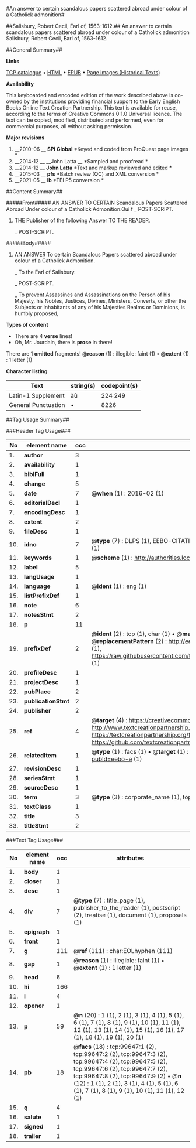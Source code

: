 #An answer to certain scandalous papers scattered abroad under colour of a Catholick admonition#

##Salisbury, Robert Cecil, Earl of, 1563-1612.##
An answer to certain scandalous papers scattered abroad under colour of a Catholick admonition
Salisbury, Robert Cecil, Earl of, 1563-1612.

##General Summary##

**Links**

[TCP catalogue](http://www.ota.ox.ac.uk/tcp/)  • 
[HTML](http://tei.it.ox.ac.uk/tcp/Texts-HTML/free/A60/A60285.html)  • 
[EPUB](http://tei.it.ox.ac.uk/tcp/Texts-EPUB/free/A60/A60285.epub) • 
[Page images (Historical Texts)](https://historicaltexts.jisc.ac.uk/eebo-13460022e)

**Availability**

This keyboarded and encoded edition of the work described above is co-owned by the
    institutions providing financial support to the Early English Books Online Text Creation
    Partnership. This text is available for reuse, according to the terms of  Creative Commons 0 1.0 Universal
    licence. The text can be copied, modified, distributed and performed, even for commercial
    purposes, all without asking permission.

**Major revisions**

1. __2010-06 __ __SPi Global__ *Keyed and coded from ProQuest page images *
1. __2014-12 __ __John Latta __ *Sampled and proofread *
1. __2014-12 __ __John Latta__ *Text and markup reviewed and edited *
1. __2015-03 __ __pfs__ *Batch review (QC) and XML conversion *
1. __2021-05 __ __lb__ *TEI P5 conversion *

##Content Summary##

#####Front#####
AN ANSWER TO CERTAIN Scandalous Papers Scattered Abroad Under colour of a Catholick Admonition.Qui f
    _ POST-SCRIPT.

1. THE Publisher of the following Answer TO THE READER.

    _ POST-SCRIPT.

#####Body#####

1. AN ANSWER To certain Scandalous Papers scattered abroad under colour of a Catholick Admonition.

    _ To the Earl of Salisbury.

    _ POST-SCRIPT.

    _ To prevent Assassines and Assassinations on the Person of his Majesty, his Nobles, Justices, Divines, Ministers, Converts, or other the Subjects or Inhabitants of any of his Majesties Realms or Dominions, is humbly proposed,

**Types of content**

  * There are 4 **verse** lines!
  * Oh, Mr. Jourdain, there is **prose** in there!

There are 1 **omitted** fragments! 
 @__reason__ (1) : illegible: faint (1)  •  @__extent__ (1) : 1 letter (1)

**Character listing**


|Text|string(s)|codepoint(s)|
|---|---|---|
|Latin-1 Supplement|àù|224 249|
|General Punctuation|•|8226|

##Tag Usage Summary##

###Header Tag Usage###

|No|element name|occ|attributes|
|---|---|---|---|
|1.|__author__|3||
|2.|__availability__|1||
|3.|__biblFull__|1||
|4.|__change__|5||
|5.|__date__|7| @__when__ (1) : 2016-02 (1)|
|6.|__editorialDecl__|1||
|7.|__encodingDesc__|1||
|8.|__extent__|2||
|9.|__fileDesc__|1||
|10.|__idno__|7| @__type__ (7) : DLPS (1), EEBO-CITATION (1), VID (1), EEBO-PROQUEST (1), STC (2), OCLC (1)|
|11.|__keywords__|1| @__scheme__ (1) : http://authorities.loc.gov/ (1)|
|12.|__label__|5||
|13.|__langUsage__|1||
|14.|__language__|1| @__ident__ (1) : eng (1)|
|15.|__listPrefixDef__|1||
|16.|__note__|6||
|17.|__notesStmt__|2||
|18.|__p__|11||
|19.|__prefixDef__|2| @__ident__ (2) : tcp (1), char (1)  •  @__matchPattern__ (2) : ([0-9\-]+):([0-9IVX]+) (1), (.+) (1)  •  @__replacementPattern__ (2) : http://eebo.chadwyck.com/downloadtiff?vid=$1&page=$2 (1), https://raw.githubusercontent.com/textcreationpartnership/Texts/master/tcpchars.xml#$1 (1)|
|20.|__profileDesc__|1||
|21.|__projectDesc__|1||
|22.|__pubPlace__|2||
|23.|__publicationStmt__|2||
|24.|__publisher__|2||
|25.|__ref__|4| @__target__ (4) : https://creativecommons.org/publicdomain/zero/1.0/ (1), http://www.textcreationpartnership.org/docs/. (1), https://textcreationpartnership.org/faq/#faq05 (1), https://github.com/textcreationpartnership (1)|
|26.|__relatedItem__|1| @__type__ (1) : facs (1)  •  @__target__ (1) : https://data.historicaltexts.jisc.ac.uk/view?pubId=eebo-e (1)|
|27.|__revisionDesc__|1||
|28.|__seriesStmt__|1||
|29.|__sourceDesc__|1||
|30.|__term__|3| @__type__ (3) : corporate_name (1), topical_term (1), geographic_name (1)|
|31.|__textClass__|1||
|32.|__title__|3||
|33.|__titleStmt__|2||


###Text Tag Usage###

|No|element name|occ|attributes|
|---|---|---|---|
|1.|__body__|1||
|2.|__closer__|1||
|3.|__desc__|1||
|4.|__div__|7| @__type__ (7) : title_page (1), publisher_to_the_reader (1), postscript (2), treatise (1), document (1), proposals (1)|
|5.|__epigraph__|1||
|6.|__front__|1||
|7.|__g__|111| @__ref__ (111) : char:EOLhyphen (111)|
|8.|__gap__|1| @__reason__ (1) : illegible: faint (1)  •  @__extent__ (1) : 1 letter (1)|
|9.|__head__|6||
|10.|__hi__|166||
|11.|__l__|4||
|12.|__opener__|1||
|13.|__p__|59| @__n__ (20) : 1 (1), 2 (1), 3 (1), 4 (1), 5 (1), 6 (1), 7 (1), 8 (1), 9 (1), 10 (1), 11 (1), 12 (1), 13 (1), 14 (1), 15 (1), 16 (1), 17 (1), 18 (1), 19 (1), 20 (1)|
|14.|__pb__|18| @__facs__ (18) : tcp:99647:1 (2), tcp:99647:2 (2), tcp:99647:3 (2), tcp:99647:4 (2), tcp:99647:5 (2), tcp:99647:6 (2), tcp:99647:7 (2), tcp:99647:8 (2), tcp:99647:9 (2)  •  @__n__ (12) : 1 (1), 2 (1), 3 (1), 4 (1), 5 (1), 6 (1), 7 (1), 8 (1), 9 (1), 10 (1), 11 (1), 12 (1)|
|15.|__q__|4||
|16.|__salute__|1||
|17.|__signed__|1||
|18.|__trailer__|1||
